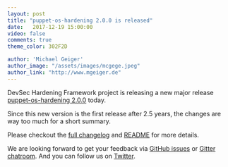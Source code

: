 ```yaml
---
layout: post
title: "puppet-os-hardening 2.0.0 is released"
date:   2017-12-19 15:00:00
video: false
comments: true
theme_color: 302F2D

author: 'Michael Geiger'
author_image: "/assets/images/mcgege.jpeg"
author_link: "http://www.mgeiger.de"
---
```


DevSec Hardening Framework project is releasing a new major release [puppet-os-hardening 2.0.0](https://github.com/dev-sec/puppet-os-hardening/releases/tag/2.0.0) today.

Since this new version is the first release after 2.5 years, the changes are way too much for a short summary.

Please checkout the [full changelog](https://github.com/dev-sec/puppet-os-hardening/blob/2.0.0/CHANGELOG.md) and [README](https://github.com/dev-sec/puppet-os-hardening/blob/2.0.0/README.md) for more details.

We are looking forward to get your feedback via [GitHub issues](https://github.com/dev-sec/puppet-os-hardening/issues) or [Gitter chatroom](https://gitter.im/dev-sec/general). And you can follow us on [Twitter](https://twitter.com/DevSecIO).
